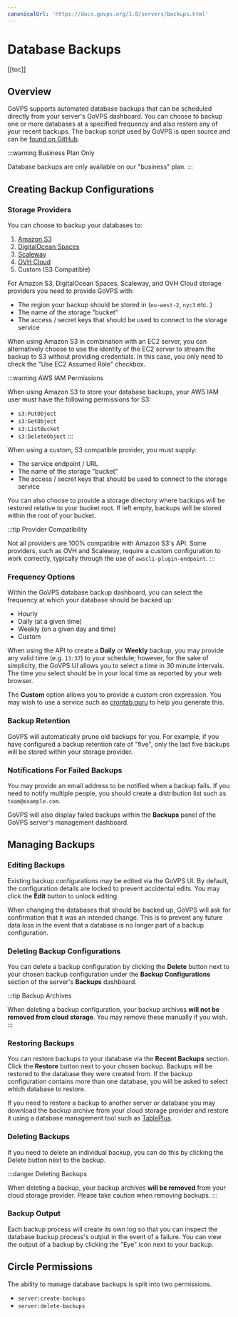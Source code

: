 ```yaml
---
canonicalUrl: 'https://docs.govps.org/1.0/servers/backups.html'
---
```

# Database Backups

[[toc]]

## Overview

GoVPS supports automated database backups that can be scheduled directly from your server's GoVPS dashboard. You can choose to backup one or more databases at a specified frequency and also restore any of your recent backups. The backup script used by GoVPS is open source and can be [found on GitHub](https://github.com/laravel/forge-database-backups).

:::warning Business Plan Only

Database backups are only available on our "business" plan.
:::

## Creating Backup Configurations

### Storage Providers

You can choose to backup your databases to:

1. [Amazon S3](https://aws.amazon.com/s3/)
2. [DigitalOcean Spaces](https://www.digitalocean.com/products/spaces)
3. [Scaleway](https://www.scaleway.com/en/object-storage/)
4. [OVH Cloud](https://www.ovhcloud.com/en/public-cloud/object-storage/)
5. Custom (S3 Compatible)

For Amazon S3, DigitalOcean Spaces, Scaleway, and OVH Cloud storage providers you need to provide GoVPS with:

- The region your backup should be stored in (`eu-west-2`, `nyc3` etc..)
- The name of the storage "bucket"
- The access / secret keys that should be used to connect to the storage service

When using Amazon S3 in combination with an EC2 server, you can alternatively choose to use the identity of the EC2 server to
stream the backup to S3 without providing credentials. In this case, you only need to check the "Use EC2 Assumed Role" checkbox.

:::warning AWS IAM Permissions

When using Amazon S3 to store your database backups, your AWS IAM user must have the following permissions for S3:

- `s3:PutObject`
- `s3:GetObject`
- `s3:ListBucket`
- `s3:DeleteObject`
:::

When using a custom, S3 compatible provider, you must supply:

- The service endpoint / URL
- The name of the storage "bucket"
- The access / secret keys that should be used to connect to the storage service

You can also choose to provide a storage directory where backups will be restored relative to your bucket root. If left empty, backups will be stored within the root of your bucket.

:::tip Provider Compatibility

Not all providers are 100% compatible with Amazon S3's API. Some providers, such as OVH and Scaleway, require a custom configuration to work correctly, typically through the use of `awscli-plugin-endpoint`.
:::

### Frequency Options

Within the GoVPS database backup dashboard, you can select the frequency at which your database should be backed up:

- Hourly
- Daily (at a given time)
- Weekly (on a given day and time)
- Custom

When using the API to create a **Daily** or **Weekly** backup, you may provide any valid time (e.g. `13:37`) to your schedule; however, for the sake of simplicity, the GoVPS UI allows you to select a time in 30 minute intervals. The time you select should be in your local time as reported by your web browser.

The **Custom** option allows you to provide a custom cron expression. You may wish to use a service such as [crontab.guru](https://crontab.guru) to help you generate this.

### Backup Retention

GoVPS will automatically prune old backups for you. For example, if you have configured a backup retention rate of "five", only the last five backups will be stored within your storage provider.

### Notifications For Failed Backups

You may provide an email address to be notified when a backup fails. If you need to notify multiple people, you should create a distribution list such as `team@example.com`.

GoVPS will also display failed backups within the **Backups** panel of the GoVPS server's management dashboard.

## Managing Backups

### Editing Backups

Existing backup configurations may be edited via the GoVPS UI. By default, the configuration details are locked to prevent accidental edits. You may click the **Edit** button to unlock editing.

When changing the databases that should be backed up, GoVPS will ask for confirmation that it was an intended change. This is to prevent any future data loss in the event that a database is no longer part of a backup configuration.

### Deleting Backup Configurations

You can delete a backup configuration by clicking the **Delete** button next to your chosen backup configuration under the **Backup Configurations** section of the server's **Backups** dashboard.

:::tip Backup Archives

When deleting a backup configuration, your backup archives **will not be removed from cloud storage**. You may remove these manually if you wish.
:::

### Restoring Backups

You can restore backups to your database via the **Recent Backups** section. Click the **Restore** button next to your chosen backup. Backups will be restored to the database they were created from. If the backup configuration contains more than one database, you will be asked to select which database to restore.

If you need to restore a backup to another server or database you may download the backup archive from your cloud storage provider and restore it using a database management tool such as [TablePlus](https://tableplus.com).

### Deleting Backups

If you need to delete an individual backup, you can do this by clicking the Delete button next to the backup.

:::danger Deleting Backups

When deleting a backup, your backup archives **will be removed** from your cloud storage provider. Please take caution when removing backups.
:::

### Backup Output

Each backup process will create its own log so that you can inspect the database backup process's output in the event of a failure. You can view the output of a backup by clicking the "Eye" icon next to your backup.

## Circle Permissions

The ability to manage database backups is split into two permissions.

- `server:create-backups`
- `server:delete-backups`